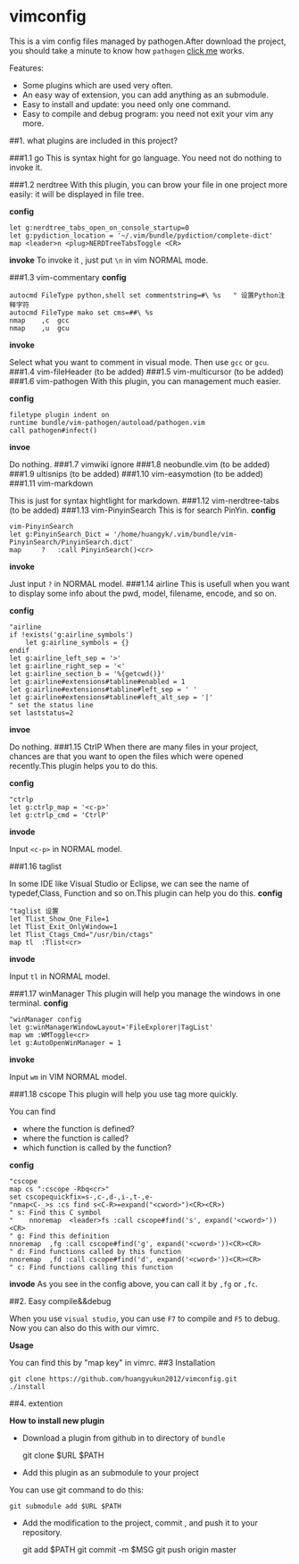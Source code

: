 vimconfig
=========

This is a vim config files managed by pathogen.After download the project, you should take a minute to know how `pathogen` [click me](https://github.com/tpope/vim-pathogen) works.

Features:
*	Some plugins which are used very often.
*	An easy way of extension, you can add anything as an submodule.
*	Easy to install and update: you need only one command.
*	Easy to compile and debug program: you need not exit your vim any more.

##1. what plugins are included  in this project?

###1.1 go
This is syntax hight for go language. You need not do nothing to invoke it.

###1.2 nerdtree
With this plugin, you can brow your file in one project more easily: it will be displayed in file tree.

**config**

	let g:nerdtree_tabs_open_on_console_startup=0 
	let g:pydiction_location = '~/.vim/bundle/pydiction/complete-dict'
	map <leader>n <plug>NERDTreeTabsToggle <CR> 

**invoke**
	To invoke it , just put `\n` in vim NORMAL mode.

###1.3 vim-commentary
**config**	

	autocmd FileType python,shell set commentstring=#\ %s   " 设置Python注释字符
	autocmd FileType mako set cms=##\ %s	
	nmap	,c  gcc
	nmap	,u	gcu

**invoke**
	
Select what you want to comment in visual mode. Then use `gcc` or `gcu`.
###1.4 vim-fileHeader
(to be added)
###1.5 vim-multicursor
(to be added)
###1.6 vim-pathogen
With this plugin, you can management much easier. 

**config**

	filetype plugin indent on
	runtime bundle/vim-pathogen/autoload/pathogen.vim
	call pathogen#infect()
**invoe**

Do nothing.
###1.7 vimwiki
ignore
###1.8 neobundle.vim
(to be added)
###1.9 ultisnips
(to be added)
###1.10 vim-easymotion
(to be added)
###1.11 vim-markdown

This is just for syntax hightlight for markdown.
###1.12 vim-nerdtree-tabs
(to be added)
###1.13 vim-PinyinSearch
This is for search PinYin.
**config**

	vim-PinyinSearch
	let g:PinyinSearch_Dict = '/home/huangyk/.vim/bundle/vim-PinyinSearch/PinyinSearch.dict'
	map		?	:call PinyinSearch()<cr>
**invoke**

Just input `?` in NORMAL model.
###1.14 airline
This is usefull when you want to display some info about the pwd, model, filename, encode, and so on.

**config**

	"airline
	if !exists('g:airline_symbols')
		let g:airline_symbols = {}
	endif
	let g:airline_left_sep = '>'
	let g:airline_right_sep = '<'
	let g:airline_section_b = '%{getcwd()}'
	let g:airline#extensions#tabline#enabled = 1
	let g:airline#extensions#tabline#left_sep = ' '
	let g:airline#extensions#tabline#left_alt_sep = '|'
	" set the status line
	set laststatus=2
**invoe**

Do nothing.
###1.15 CtrlP
When there are many files in your project, chances are that you want to open the files which were opened recently.This plugin helps you to do this.

**config**

	"ctrlp
	let g:ctrlp_map = '<c-p>'
	let g:ctrlp_cmd = 'CtrlP'

**invode**

Input `<c-p>` in NORMAL model.

###1.16 taglist

In some IDE like Visual Studio or Eclipse, we can see the name of typedef,Class, Function and so on.This plugin can help you do this.
**config**

	"taglist 设置
	let Tlist_Show_One_File=1
	let Tlist_Exit_OnlyWindow=1
	let Tlist_Ctags_Cmd="/usr/bin/ctags"
	map tl	:Tlist<cr>
**invode**

Input `tl` in NORMAL model.

###1.17 winManager
This plugin will help you manage the windows in one terminal.
**config**

	"winManager config
	let g:winManagerWindowLayout='FileExplorer|TagList'
	map wm :WMToggle<cr>
	let g:AutoOpenWinManager = 1
**invoke**

Input `wm` in VIM NORMAL model.

###1.18 cscope
This plugin will help you use tag more quickly. 

You can find 
* where the function is defined?
* where the function is called?
* which function is called by the function?

**config**

	"cscope
	map cs ":cscope -Rbq<cr>"
	set cscopequickfix=s-,c-,d-,i-,t-,e-
	"nmap<C-_>s :cs find s<C-R>=expand("<cword>")<CR><CR>)
	" s: Find this C symbol
	"    nnoremap  <leader>fs :call cscope#find('s', expand('<cword>'))<CR>
    " g: Find this definition
    nnoremap  ,fg :call cscope#find('g', expand('<cword>'))<CR><CR>
    " d: Find functions called by this function
    nnoremap  ,fd :call cscope#find('d', expand('<cword>'))<CR><CR>
    " c: Find functions calling this function
**invode**
As you see in the config above, you can call it by `,fg` or `,fc`.

##2. Easy compile&&debug

When you use `visual studio`, you can use `F7` to compile and `F5` to debug. Now you can also do this with our vimrc.

**Usage**

You can find this by "map key" in vimrc.
##3 Installation

	git clone https://github.com/huangyukun2012/vimconfig.git 	
	./install

##4. extention

**How to install new plugin**

* Download a plugin from github in to directory of `bundle`

	git clone $URL $PATH

* Add  this plugin as an submodule to your project 
	
You can use git command to do this:

    git submodule add $URL $PATH

* Add the modification to the project, commit , and push it to your repository.
    
	git add $PATH
	git commit -m $MSG
	git push origin master
